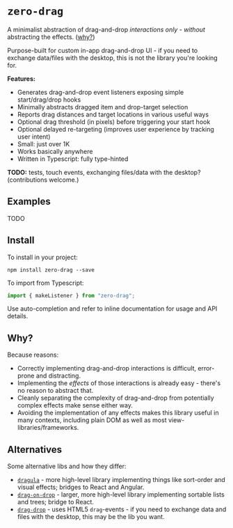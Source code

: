 # `zero-drag`

A minimalist abstraction of drag-and-drop *interactions only - without* abstracting the effects. ([why?](#why))

Purpose-built for custom in-app drag-and-drop UI - if you need to exchange data/files with the desktop,
this is not the library you're looking for.

**Features:**

  * Generates drag-and-drop event listeners exposing simple start/drag/drop hooks
  * Minimally abstracts dragged item and drop-target selection
  * Reports drag distances and target locations in various useful ways
  * Optional drag threshold (in pixels) before triggering your start hook
  * Optional delayed re-targeting (improves user experience by tracking user intent)
  * Small: just over 1K
  * Works basically anywhere
  * Written in Typescript: fully type-hinted

**TODO:** tests, touch events, exchanging files/data with the desktop? (contributions welcome.)

## Examples

TODO

## Install

To install in your project:

    npm install zero-drag --save

To import from Typescript:

```ts
import { makeListener } from "zero-drag";
```

Use auto-completion and refer to inline documentation for usage and API details.

<a name="why"></a>
## Why?

Because reasons:

  * Correctly implementing drag-and-drop interactions is difficult, error-prone and distracting.
  * Implementing the *effects* of those interactions is already easy - there's no reason to abstract that.
  * Cleanly separating the complexity of drag-and-drop from potentially complex effects make sense either way.
  * Avoiding the implementation of any effects makes this library useful in many contexts, including plain DOM as well as most view-libraries/frameworks.

## Alternatives

Some alternative libs and how they differ:

  * [`dragula`](https://www.npmjs.com/package/dragula) - more high-level library implementing things like sort-order
    and visual effects; bridges to React and Angular.
  * [`drag-on-drop`](https://www.npmjs.com/package/drag-on-drop) - larger, more high-level library implementing sortable
    lists and trees; bridge to React.
  * [`drag-drop`](https://www.npmjs.com/package/drag-drop) - uses HTML5 `drag`-events - if you need to exchange data
    and files with the desktop, this may be the lib you want.
